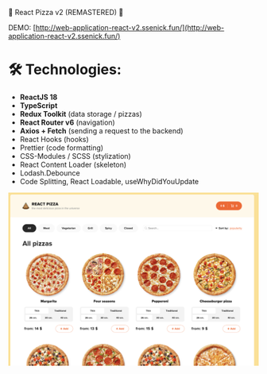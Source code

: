 
🍕 React Pizza v2 (REMASTERED) 🍕


DEMO: [http://web-application-react-v2.ssenick.fun/](http://web-application-react-v2.ssenick.fun/)

# 🛠 Technologies:

- **ReactJS 18**
- **TypeScript**
- **Redux Toolkit** (data storage / pizzas)
- **React Router v6** (navigation)
- **Axios + Fetch** (sending a request to the backend)
- React Hooks (hooks)
- Prettier (code formatting)
- CSS-Modules / SCSS (stylization)
- React Content Loader (skeleton)
- Lodash.Debounce
- Code Splitting, React Loadable, useWhyDidYouUpdate

![Screenshot](https://github.com/ssenick/web-application-pizza-v2/blob/main/pizzaImage.png)
